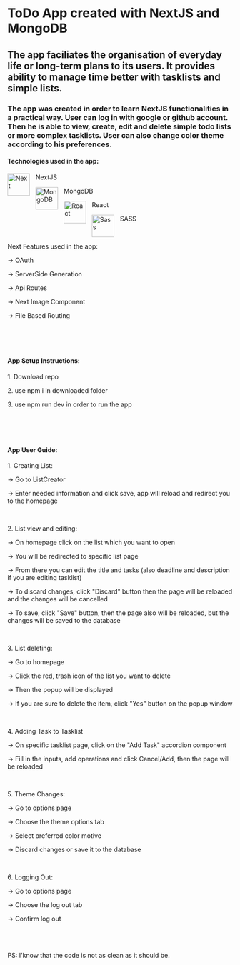 # ToDo App created with NextJS and MongoDB
## The app faciliates the organisation of everyday life or long-term plans to its users. It provides ability to manage time better with tasklists and simple lists.


### The app was created in order to learn NextJS functionalities in a practical way. User can log in with google or github account. Then he is able to view, create, edit and delete simple todo lists or more complex tasklists. User can also change color theme according to his preferences.

#### Technologies used in the app:
<p><img  align="left" alt="Next" width="50px" src="https://cdn.jsdelivr.net/gh/devicons/devicon/icons/nextjs/nextjs-original-wordmark.svg" style="padding-right:10px;"/> NextJS </p>
<p><img align="left" alt="MongoDB" width="50px" src="https://cdn.jsdelivr.net/gh/devicons/devicon@latest/icons/mongodb/mongodb-original.svg" style="padding-right:10px;" /> MongoDB</p>
<p><img align="left" alt="React" width="50px" src="https://cdn.jsdelivr.net/gh/devicons/devicon/icons/react/react-original.svg" style="padding-right:10px;" /> React</p>
<p><img align="left" alt="Sass" width="50px" src="https://cdn.jsdelivr.net/gh/devicons/devicon/icons/sass/sass-original.svg" style="padding-right:10px;" /> SASS</p>

<br/> 

Next Features used in the app:
<p>-> OAuth</p>
<p>-> ServerSide Generation</p>
<p>-> Api Routes</p>
<p>-> Next Image Component</p>
<p>-> File Based Routing</p>

<br/> <br/> <br/> 

#### App Setup Instructions:
<p>1. Download repo</p>
<p>2. use npm i in downloaded folder</p>
<p>3. use npm run dev in order to run the app</p>

<br/> <br/> <br/> 

#### App User Guide:
<p>1. Creating List:</p>
<p>-> Go to ListCreator</p>
<p>-> Enter needed information and click save, app will reload and redirect you to the homepage</p>
<br/>
<p>2. List view and editing:</p>
<p>-> On homepage click on the list which you want to open</p>
<p>-> You will be redirected to specific list page</p>
<p>-> From there you can edit the title and tasks (also deadline and description if you are editing tasklist)</p>
<p> -> To discard changes, click "Discard" button then the page will be reloaded and the changes will be cancelled</p>
<p>-> To save, click "Save" button, then the page also will be reloaded, but the changes will be saved to the database</p>
<br/>
<p>3. List deleting:</p>
<p> -> Go to homepage</p>
<p> -> Click the red, trash icon of the list you want to delete</p>
<p> -> Then the popup will be displayed</p>
<p> -> If you are sure to delete the item, click "Yes" button on the popup window</p>
<br/>
<p>4. Adding Task to Tasklist</p>
<p> -> On specific tasklist page, click on the "Add Task" accordion component</p>
<p> -> Fill in the inputs, add operations and click Cancel/Add, then the page will be reloaded</p>
<br/>
<p> 5. Theme Changes:</p>
<p> -> Go to options page</p>
<p> -> Choose the theme options tab</p>
<p> -> Select preferred color motive</p>
<p> -> Discard changes or save it to the database</p>
<br/>
<p>6. Logging Out:</p>
<p> -> Go to options page</p>
<p> -> Choose the log out tab</p>
<p> -> Confirm log out</p>
<br/><br/><br/>
PS: I'know that the code is not as clean as it should be. </p>
